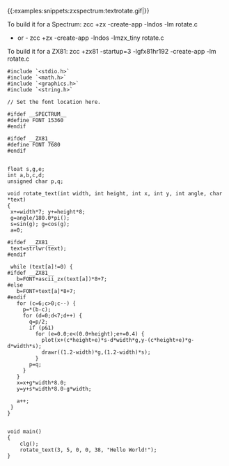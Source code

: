 
{{:examples:snippets:zxspectrum:textrotate.gif|}}


To build it for a Spectrum:
    zcc +zx -create-app -lndos -lm rotate.c
- or -
    zcc +zx -create-app -lndos -lmzx_tiny rotate.c


To build it for a ZX81:
    zcc +zx81 -startup=3 -lgfx81hr192 -create-app -lm rotate.c



	
	
	
	#include `<stdio.h>`
	#include `<math.h>`
	#include `<graphics.h>`
	#include `<string.h>`
	
	// Set the font location here.
	
	#ifdef __SPECTRUM__
	#define FONT 15360
	#endif
	
	#ifdef __ZX81__
	#define FONT 7680
	#endif
	
	
	float s,g,e;
	int a,b,c,d;
	unsigned char p,q;
	
	void rotate_text(int width, int height, int x, int y, int angle, char *text)
	{
	 x+=width*7; y+=height*8;
	 g=angle/180.0*pi();
	 s=sin(g); g=cos(g);
	 a=0;
	 
	#ifdef __ZX81__
	 text=strlwr(text);
	#endif
	 
	 while (text[a]!=0) {
	#ifdef __ZX81__
	   b=FONT+ascii_zx(text[a])*8+7;
	#else
	   b=FONT+text[a]*8+7;
	#endif
	   for (c=6;c>0;c--) {
	     p=*(b-c);
	     for (d=0;d<7;d++) {
	       q=p/2;
	       if (p&1)
	         for (e=0.0;e<(0.0+height);e+=0.4) {
	           plot(x+(c*height+e)*s-d*width*g,y-(c*height+e)*g-d*width*s);
	           drawr((1.2-width)*g,(1.2-width)*s);
	         }
	       p=q;
	     }
	   }
	   x=x+g*width*8.0;
	   y=y+s*width*8.0-g*width;
	   
	   a++;
	 }
	}
	
	
	void main()
	{
		clg();
		rotate_text(3, 5, 0, 0, 38, "Hello World!");
	}
	



